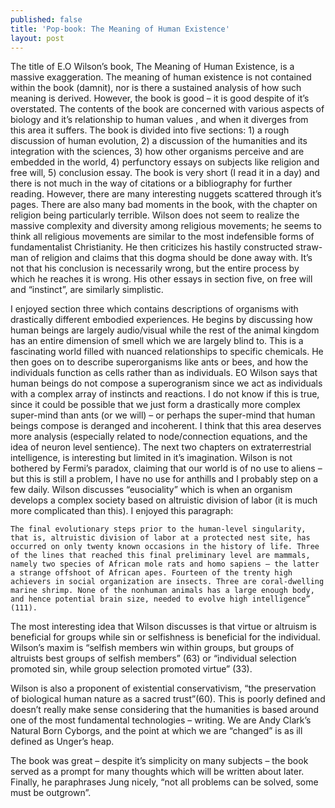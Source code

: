 ```yaml
---
published: false
title: 'Pop-book: The Meaning of Human Existence'
layout: post
---
```


The title of E.O Wilson’s book, The Meaning of Human Existence, is a massive exaggeration. The meaning of human existence is not contained within the book (damnit), nor is there a sustained analysis of how such meaning is derived. However, the book is good – it is good despite of it’s overstated. The contents of the book are concerned with various aspects of biology and it’s relationship to human values , and when it diverges from this area it suffers. The book is divided into five sections:  1) a rough discussion of human evolution, 2) a discussion of the humanities and its integration with the sciences, 3) how other organisms perceive and are embedded in the world, 4) perfunctory essays on subjects like religion and free will, 5) conclusion essay. The book is very short (I read it in a day) and there is not much in the way of citations or a bibliography for further reading. However, there are many  interesting nuggets scattered through it’s pages. There are also many bad moments in the book, with the chapter on religion being particularly terrible. Wilson does not seem to realize the massive complexity and diversity among religious movements; he seems to think all religious movements are similar to the most indefensible forms of fundamentalist Christianity. He then criticizes his hastily constructed straw-man of religion and claims that this dogma should be done away with. It’s not that his conclusion is necessarily wrong, but the entire process by which he reaches it is wrong. His other essays in section five, on free will and “instinct”, are similarly simplistic.

I enjoyed section three which contains descriptions of  organisms with drastically different embodied experiences. He begins by discussing how human beings are largely audio/visual while the rest of the animal kingdom has an entire dimension of smell which we are largely blind to. This is a fascinating world filled with nuanced relationships to specific chemicals. He then goes on to describe superorganisms like ants or bees, and how the individuals function as cells rather than as individuals. EO Wilson says that human beings do not compose a superogranism since we act as individuals with a complex array of instincts and reactions. I do not know if this is true, since it could be possible that we just form a drastically more complex super-mind than ants (or we will) – or perhaps the super-mind that human beings compose is deranged and incoherent. I think that this area deserves more analysis (especially related to node/connection equations, and the idea of neuron level sentience). The next two chapters on extraterrestrial intelligence, is interesting but limited in it’s imagination. Wilson is not bothered by Fermi’s paradox, claiming that our world is of no use to aliens – but this is still a problem, I have no use for anthills and I probably step on a few daily. 
	 Wilson discusses “eusociality” which is when an organism develops a complex society based on altruistic division of labor (it is much more complicated than this). I enjoyed this paragraph:
```
The final evolutionary steps prior to the human-level singularity, that is, altruistic division of labor at a protected nest site, has occurred on only twenty known occasions in the history of life. Three of the lines that reached this final preliminary level are mammals, namely two species of African mole rats and homo sapiens – the latter a strange offshoot of African apes. Fourteen of the trenty high achievers in social organization are insects. Three are coral-dwelling marine shrimp. None of the nonhuman animals has a large enough body, and hence potential brain size, needed to evolve high intelligence” (111).
```

The most interesting idea that Wilson discusses is that virtue or altruism is beneficial for groups while sin or selfishness is beneficial for the individual. Wilson’s maxim is “selfish members win within groups, but groups of altruists best groups of selfish members” (63) or “individual selection promoted sin, while group selection promoted virtue” (33). 

Wilson is also a proponent of existential conservativism, “the preservation of biological human nature as a sacred trust”(60). This is poorly defined and doesn’t really make sense considering that the humanities is based around one of the most fundamental technologies – writing. We are Andy Clark’s Natural Born Cyborgs, and the point at which we are “changed” is as ill defined as Unger’s heap.

The book was great – despite it’s simplicity on many subjects – the book served as a prompt for many thoughts which will be written about later. Finally, he paraphrases Jung nicely, “not all problems can be solved, some must be outgrown”.
